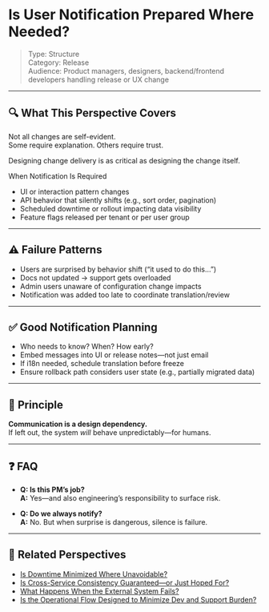 # Is User Notification Prepared Where Needed?

> Type: Structure  
> Category: Release  
> Audience: Product managers, designers, backend/frontend developers handling release or UX change

---

## 🔍 What This Perspective Covers

Not all changes are self-evident.  
Some require explanation. Others require trust.

Designing change delivery is as critical as designing the change itself.

When Notification Is Required

- UI or interaction pattern changes  
- API behavior that silently shifts (e.g., sort order, pagination)  
- Scheduled downtime or rollout impacting data visibility  
- Feature flags released per tenant or per user group

---

## ⚠️ Failure Patterns

- Users are surprised by behavior shift (“it used to do this…”)  
- Docs not updated → support gets overloaded  
- Admin users unaware of configuration change impacts  
- Notification was added too late to coordinate translation/review

---

## ✅ Good Notification Planning

- Who needs to know? When? How early?  
- Embed messages into UI or release notes—not just email  
- If i18n needed, schedule translation before freeze  
- Ensure rollback path considers user state (e.g., partially migrated data)

---

## 🧠 Principle

**Communication is a design dependency.**  
If left out, the system *will* behave unpredictably—for humans.

---

## ❓ FAQ

- **Q: Is this PM’s job?**  
  **A:** Yes—and also engineering’s responsibility to surface risk.

- **Q: Do we always notify?**  
  **A:** No. But when surprise is dangerous, silence is failure.

---

## 🔗 Related Perspectives

- [Is Downtime Minimized Where Unavoidable?](minimize-downtime.md)
- [Is Cross-Service Consistency Guaranteed—or Just Hoped For?](../async/cross-service-consistency.md)
- [What Happens When the External System Fails?](../async/external-failure-impact.md)
- [Is the Operational Flow Designed to Minimize Dev and Support Burden?](../non-functional/operational-burden.md)

